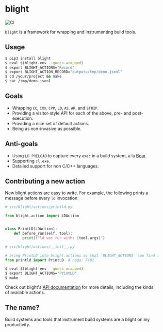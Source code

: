 blight
======

![CI](https://github.com/trailofbits/blight/workflows/CI/badge.svg)

`blight` is a framework for wrapping and instrumenting build tools.

## Usage

```bash
$ pip3 install blight
$ eval $(blight-env --guess-wrapped)
$ export BLIGHT_ACTIONS="Record"
$ export BLIGHT_ACTION_RECORD="output=/tmp/demo.jsonl"
$ cd /your/project && make
$ cat /tmp/demo.jsonl
```

## Goals

* Wrapping `CC`, `CXX`, `CPP`, `LD`, `AS`, `AR`, and `STRIP`.
* Providing a visitor-style API for each of the above, pre- and post-execution.
* Providing a nice set of default actions.
* Being as non-invasive as possible.

## Anti-goals

* Using `LD_PRELOAD` to capture every `exec` in a build system,
a la [Bear](https://github.com/rizsotto/Bear).
* Supporting `cl.exe`.
* Detailed support for non C/C++ languages.

## Contributing a new action

New blight actions are easy to write. For example, the following prints a message before every `ld`
invocation:

```python
# src/blight/actions/printld.py

from blight.action import LDAction


class PrintLD(LDAction):
    def before_run(self, tool):
        print(f"ld was run with: {tool.args}")
```

```python
# src/blight/actions/__init__.py

# bring PrintLD into blight.actions so that `BLIGHT_ACTIONS` can find it
from printld import PrintLD  # noqa: F401
```

```bash
$ eval $(blight-env --guess-wrapped)
$ export BLIGHT_ACTIONS="PrintLD"
$ make
```

Check out blight's [API documentation](https://trailofbits.github.io/blight) for more details,
including the kinds of available actions.

## The name?

Build systems and tools that instrument build systems are a blight on my productivity.
